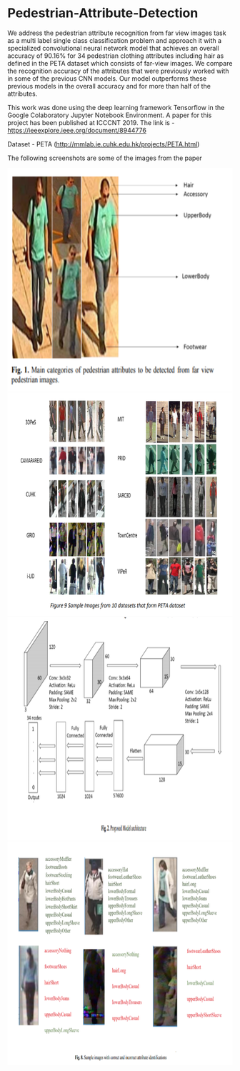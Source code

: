 # Pedestrian-Attribute-Detection
We address the pedestrian attribute recognition from far view images task as a multi label single class classification problem and approach it with a specialized convolutional neural network model that achieves an overall accuracy of 90.16% for 34 pedestrian clothing attributes including hair as defined in the PETA dataset which consists of far-view images. We compare the recognition accuracy of the attributes that were previously worked with in some of the previous CNN models. Our model outperforms these previous models in the overall accuracy and for more than half of the attributes. 

This work was done using the deep learning framework Tensorflow in the Google Colaboratory Jupyter Notebook Environment.
A paper for this project has been published at ICCCNT 2019. The link is - https://ieeexplore.ieee.org/document/8944776

Dataset - PETA (http://mmlab.ie.cuhk.edu.hk/projects/PETA.html)

The following screenshots are some of the images from the paper


<img src="Screenshots/pedImage1.png" width=600 height=500/>
<img src="Screenshots/pedImage4.png" width=900 height=500/>
<img src="Screenshots/pedImage2.png" width=900 height=500/>
<img src="Screenshots/pedImage3.png" width=900 height=500/>
